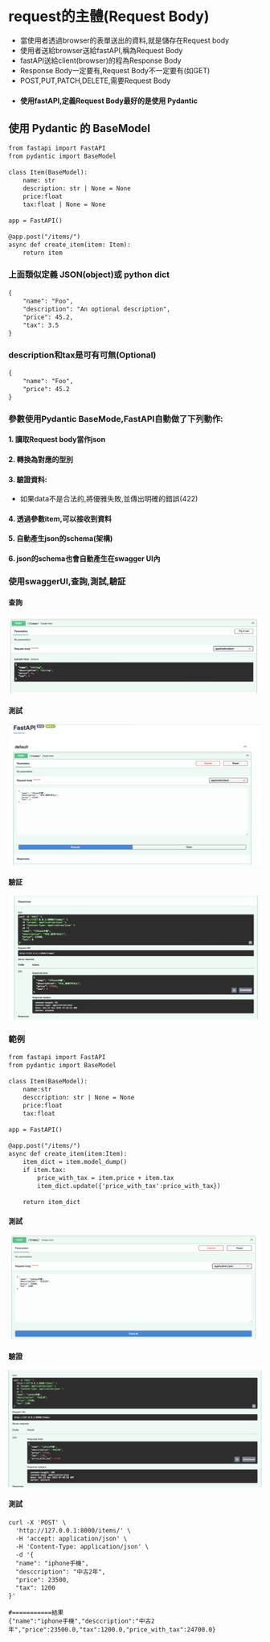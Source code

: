 # request的主體(Request Body)

- 當使用者透過browser的表單送出的資料,就是儲存在Request body
- 使用者送給browser送給fastAPI,稱為Request Body
- fastAPI送給client(browser)的程為Response Body
- Response Body一定要有,Request Body不一定要有(如GET)
- POST,PUT,PATCH,DELETE,需要Request Body
- #### 使用fastAPI,定義Request Body最好的是使用 **Pydantic**

## 使用 Pydantic 的 BaseModel

```
from fastapi import FastAPI
from pydantic import BaseModel

class Item(BaseModel):
    name: str
    description: str | None = None
    price:float
    tax:float | None = None

app = FastAPI()

@app.post("/items/")
async def create_item(item: Item):
    return item
```  

### 上面類似定義 JSON(object)或 python dict

```
{
    "name": "Foo",
    "description": "An optional description",
    "price": 45.2,
    "tax": 3.5
}
```

### description和tax是可有可無(Optional)
 
```
{
    "name": "Foo",
    "price": 45.2
}

```

### 參數使用Pydantic BaseMode,FastAPI自動做了下列動作:
#### 1. 讀取Request body當作json
#### 2. 轉換為對應的型別
#### 3. 驗證資料:
- 如果data不是合法的,將優雅失敗,並傳出明確的錯誤(422)
#### 4. 透過參數item,可以接收到資料
#### 5. 自動產生json的schema(架構)
#### 6. json的schema也會自動產生在swagger UI內

### 使用swaggerUI,查詢,測試,驗証

#### 查詢
![](./images/pic1.png)

#### 測試
![](./images/pic2.png)

#### 驗証
![](./images/pic3.png)

### 範例

```
from fastapi import FastAPI
from pydantic import BaseModel

class Item(BaseModel):
    name:str
    desccription: str | None = None
    price:float
    tax:float

app = FastAPI()

@app.post("/items/")
async def create_item(item:Item):
    item_dict = item.model_dump()
    if item.tax:
        price_with_tax = item.price + item.tax
        item_dict.update({'price_with_tax':price_with_tax})
    
    return item_dict
```

#### 測試

![](./images/pic4.png)

#### 驗證

![](./images/pic5.png)


#### 測試

```
curl -X 'POST' \
  'http://127.0.0.1:8000/items/' \
  -H 'accept: application/json' \
  -H 'Content-Type: application/json' \
  -d '{
  "name": "iphone手機",
  "desccription": "中古2年",
  "price": 23500,
  "tax": 1200
}'

#===========結果
{"name":"iphone手機","desccription":"中古2年","price":23500.0,"tax":1200.0,"price_with_tax":24700.0}
```





